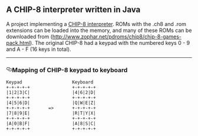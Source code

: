 A CHIP-8 interpreter written in Java
-------------------------------------------------------

A project implementing a [CHIP-8 interpreter](https://en.wikipedia.org/wiki/CHIP-8). ROMs with the .ch8 and .rom extensions can be loaded into the memory, and many of these ROMs can be downloaded from (http://www.zophar.net/pdroms/chip8/chip-8-games-pack.html). The original CHIP-8 had a keypad with the numbered keys 0 - 9 and A - F (16 keys in total).

-----------------------------------------------------------------------


<h3><a id="user-content-mapping-chip-8-keypad-to-pc-keyboard" class="anchor" href="#mapping-chip-8-keypad-to-pc-keyboard" aria-hidden="true"><svg aria-hidden="true" class="octicon octicon-link" height="16" version="1.1" viewBox="0 0 16 16" width="16"><path d="M4 9h1v1h-1c-1.5 0-3-1.69-3-3.5s1.55-3.5 3-3.5h4c1.45 0 3 1.69 3 3.5 0 1.41-0.91 2.72-2 3.25v-1.16c0.58-0.45 1-1.27 1-2.09 0-1.28-1.02-2.5-2-2.5H4c-0.98 0-2 1.22-2 2.5s1 2.5 2 2.5z m9-3h-1v1h1c1 0 2 1.22 2 2.5s-1.02 2.5-2 2.5H9c-0.98 0-2-1.22-2-2.5 0-0.83 0.42-1.64 1-2.09v-1.16c-1.09 0.53-2 1.84-2 3.25 0 1.81 1.55 3.5 3 3.5h4c1.45 0 3-1.69 3-3.5s-1.5-3.5-3-3.5z"></path></svg></a>Mapping of CHIP-8 keypad to keyboard</h3>

<pre><code>Keypad                   Keyboard
+-+-+-+-+                +-+-+-+-+
|1|2|3|C|                |4|6|2|D|
+-+-+-+-+                +-+-+-+-+
|4|5|6|D|                |Q|W|E|Z|
+-+-+-+-+       =&gt;       +-+-+-+-+
|7|8|9|E|                |R|T|Y|X|
+-+-+-+-+                +-+-+-+-+
|A|0|B|F|                |A|8|S|C|
+-+-+-+-+                +-+-+-+-+
</code></pre>
